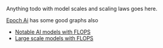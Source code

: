 Anything todo with model scales and scaling laws goes here.

[Epoch Ai](https://epochai.org/) has some good graphs also
- [Notable AI models with FLOPS](https://epochai.org/data/notable-ai-models)
- [Large scale models with FLOPS](https://epochai.org/data/large-scale-ai-models)
